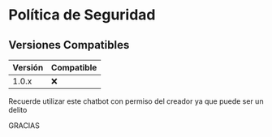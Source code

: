 # Política de Seguridad

## Versiones Compatibles

| Versión | Compatible |
| ------- | ------------------ |
| 1.0.x | :x: |

Recuerde utilizar este chatbot con permiso del creador ya que puede ser un delito

GRACIAS
